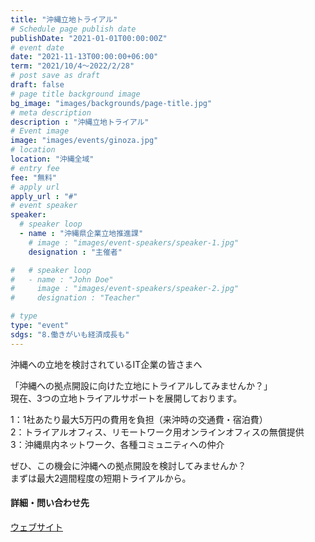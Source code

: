```yaml
---
title: "沖縄立地トライアル"
# Schedule page publish date
publishDate: "2021-01-01T00:00:00Z"
# event date
date: "2021-11-13T00:00:00+06:00"
term: "2021/10/4～2022/2/28"
# post save as draft
draft: false
# page title background image
bg_image: "images/backgrounds/page-title.jpg"
# meta description
description : "沖縄立地トライアル"
# Event image
image: "images/events/ginoza.jpg"
# location
location: "沖縄全域"
# entry fee
fee: "無料"
# apply url
apply_url : "#"
# event speaker
speaker:
  # speaker loop
  - name : "沖縄県企業立地推進課"
    # image : "images/event-speakers/speaker-1.jpg"
    designation : "主催者"

#   # speaker loop
#   - name : "John Doe"
#     image : "images/event-speakers/speaker-2.jpg"
#     designation : "Teacher"

# type
type: "event"
sdgs: "8.働きがいも経済成長も"
---
```


沖縄への立地を検討されているIT企業の皆さまへ  
  
「沖縄への拠点開設に向けた立地にトライアルしてみませんか？」  
現在、3つの立地トライアルサポートを展開しております。  
  
1：1社あたり最大5万円の費用を負担（来沖時の交通費・宿泊費）  
2：トライアルオフィス、リモートワーク用オンラインオフィスの無償提供  
3：沖縄県内ネットワーク、各種コミュニティへの仲介  
  
ぜひ、この機会に沖縄への拠点開設を検討してみませんか？  
まずは最大2週間程度の短期トライアルから。  
  
#### 詳細・問い合わせ先
<a href="https://www.itcokinawa.jp/content/news/2876" target="_blank">ウェブサイト</a>
